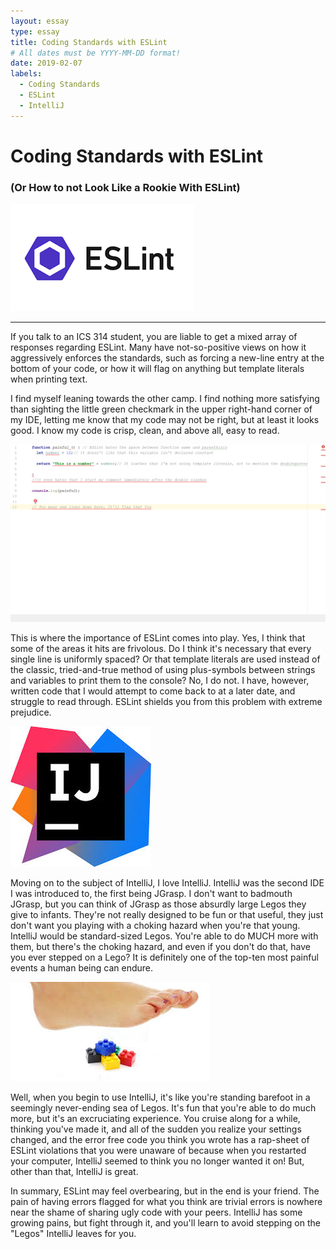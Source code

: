 ```yaml
---
layout: essay
type: essay
title: Coding Standards with ESLint
# All dates must be YYYY-MM-DD format!
date: 2019-02-07
labels:
  - Coding Standards
  - ESLint
  - IntelliJ
---
```

 

# Coding Standards with ESLint
### (Or How to not Look Like a Rookie With ESLint)


 <img class="ui medium middle floated rounded image" src="../images/ESlintLogo.png">

----

If you talk to an ICS 314 student, you are liable to get a mixed array of responses regarding ESLint. Many have not-so-positive views on how it aggressively enforces the standards, such as forcing a new-line entry at the bottom of your code, or how it will flag on anything but template literals when printing text. 

I find myself leaning towards the other camp. I find nothing more satisfying than sighting the little green checkmark in the upper right-hand corner of my IDE, letting me know that my code may not be right, but at least it looks good. I know my code is crisp, clean, and above all, easy to read.

 <img class="ui medium large floated rounded image" src="../images/ESLintErrors.png">

This is where the importance of ESLint comes into play. Yes, I think that some of the areas it hits are frivolous. Do I think it's necessary that every single line is uniformly spaced? Or that template literals are used instead of the classic, tried-and-true method of using plus-symbols between strings and variables to print them to the console? No, I do not. I have, however, written code that I would attempt to come back to at a later date, and struggle to read through. ESLint shields you from this problem with extreme prejudice.


 <img class="ui medium middle floated rounded image" src="../images/IntelliJ.jpg">

Moving on to the subject of IntelliJ, I love IntelliJ. IntelliJ was the second IDE I was introduced to, the first being JGrasp. I don't want to badmouth JGrasp, but you can think of JGrasp as those absurdly large Legos they give to infants. They're not really designed to be fun or that useful, they just don't want you playing with a choking hazard when you're that young. IntelliJ would be standard-sized Legos. You're able to do MUCH more with them, but there's the choking hazard, and even if you don't do that, have you ever stepped on a Lego? It is definitely one of the top-ten most painful events a human being can endure.


 <img class="ui large middle floated rounded image" src="../images/SteppingOnLegos.jpg">

Well, when you begin to use IntelliJ, it's like you're standing barefoot in a seemingly never-ending sea of Legos. It's fun that you're able to do much more, but it's an excruciating experience. You cruise along for a while, thinking you've made it, and all of the sudden you realize your settings changed, and the error free code you think you wrote has a rap-sheet of ESLint violations that you were unaware of because when you restarted your computer, IntelliJ seemed to think you no longer wanted it on! But, other than that, IntelliJ is great.

In summary, ESLint may feel overbearing, but in the end is your friend. The pain of having errors flagged for what you think are trivial errors is nowhere near the shame of sharing ugly code with your peers. IntelliJ has some growing pains, but fight through it, and you'll learn to avoid stepping on the "Legos" IntelliJ leaves for you.
